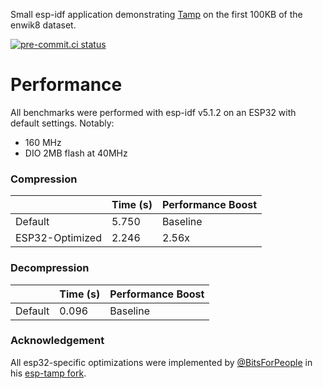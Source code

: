 Small esp-idf application demonstrating [Tamp](https://github.com/BrianPugh/tamp) on the first 100KB of the enwik8 dataset.

[![pre-commit.ci status](https://results.pre-commit.ci/badge/github/BrianPugh/esp-tamp-demo/main.svg)](https://results.pre-commit.ci/latest/github/BrianPugh/esp-tamp-demo/main)

# Performance
All benchmarks were performed with esp-idf v5.1.2 on an ESP32 with default settings. Notably:

* 160 MHz
* DIO 2MB flash at 40MHz

### Compression

|                 | Time (s) | Performance Boost |
|-----------------|----------|-------------------|
| Default         | 5.750    | Baseline          |
| ESP32-Optimized | 2.246    | 2.56x             |

### Decompression

|                 | Time (s) | Performance Boost |
|-----------------|----------|-------------------|
| Default         | 0.096    | Baseline          |


### Acknowledgement
All esp32-specific optimizations were implemented by [@BitsForPeople](https://github.com/BitsForPeople) in his [esp-tamp fork](https://github.com/BitsForPeople/esp-tamp/tree/main).
